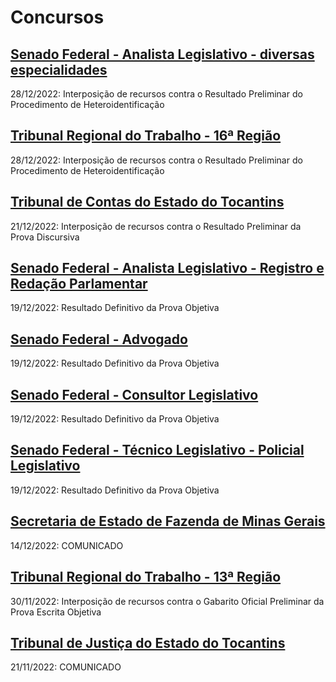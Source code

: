 # Concursos

## [Senado Federal - Analista Legislativo - diversas especialidades](./senado22-1/)
28/12/2022: Interposição de recursos contra o Resultado Preliminar do Procedimento de Heteroidentificação

## [Tribunal Regional do Trabalho - 16ª Região](./trt16/)
28/12/2022: Interposição de recursos contra o Resultado Preliminar do Procedimento de Heteroidentificação

## [Tribunal de Contas do Estado do Tocantins](./tceto22/)
21/12/2022: Interposição de recursos contra o Resultado Preliminar da Prova Discursiva

## [Senado Federal - Analista Legislativo - Registro e Redação Parlamentar](./senado22-2/)
19/12/2022: Resultado Definitivo da Prova Objetiva

## [Senado Federal - Advogado](./senado22-3/)
19/12/2022: Resultado Definitivo da Prova Objetiva

## [Senado Federal - Consultor Legislativo](./senado22-4/)
19/12/2022: Resultado Definitivo da Prova Objetiva

## [Senado Federal - Técnico Legislativo - Policial Legislativo](./senado22-5/)
19/12/2022: Resultado Definitivo da Prova Objetiva

## [Secretaria de Estado de Fazenda de Minas Gerais](./sefmg22/)
14/12/2022: COMUNICADO

## [Tribunal Regional do Trabalho - 13ª Região](./trt13/)
30/11/2022: Interposição de recursos contra o Gabarito Oficial Preliminar da Prova Escrita Objetiva

## [Tribunal de Justiça do Estado do Tocantins](./tjto22/)
21/11/2022: COMUNICADO
